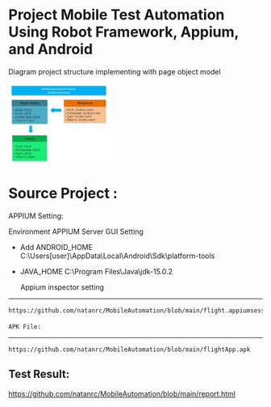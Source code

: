# Project Mobile Test Automation Using Robot Framework, Appium, and Android
Diagram project structure implementing with page object model

<img src="https://github.com/natanrc/MobileAutomation/blob/main/StructureRobot_framework.JPG" width="40%">
         
# Source Project :

  APPIUM Setting:

  Environment APPIUM Server GUI Setting
  - Add ANDROID_HOME C:\Users\[user]\AppData\Local\Android\Sdk\platform-tools
  - JAVA_HOME C:\Program Files\Java\jdk-15.0.2
  
    Appium inspector setting
   ---
    https://github.com/natanrc/MobileAutomation/blob/main/flight.appiumsession
  
    APK File: 
   ---
    https://github.com/natanrc/MobileAutomation/blob/main/flightApp.apk
    
   Test Result:
   ---
   https://github.com/natanrc/MobileAutomation/blob/main/report.html
  

